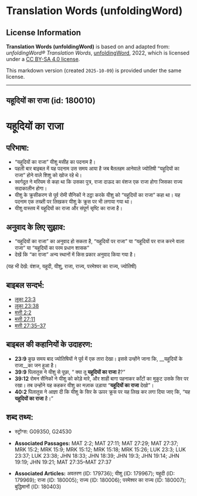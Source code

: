 # Translation Words (unfoldingWord)

## License Information

**Translation Words (unfoldingWord)** is based on and adapted from: _unfoldingWord® Translation Words_, [unfoldingWord](https://unfoldingword.org/utw), 2022, which is licensed under a [CC BY-SA 4.0 license](https://creativecommons.org/licenses/by-sa/4.0/legalcode.en).

This markdown version (created `2025-10-09`) is provided under the same license.



--------------------------------

## यहूदियों का राजा (id: 180010)

यहूदियों का राजा
================

परिभाषा:
--------

* “यहूदियों का राजा” यीशु मसीह का पदनाम है।
* पहली बार बाइबल में यह पदनाम उस समय आया है जब बैतलहम आनेवाले ज्योतिषी “यहूदियों का राजा” होने वाले शिशु को खोज रहे थे।
* स्वर्गदूत ने मरियम से कहा था कि उसका पुत्र, राजा दाऊद का वंशज एक राजा होगा जिसका राज्य सदाकालीन होगा।
* यीशु के क्रूसीकरण से पूर्व रोमी सैनिकों ने ठट्ठा करके यीशु को “यहूदियों का राजा” कहा था। यह पदनाम एक तख्ती पर लिखकर यीशु के क्रूस पर भी लगाया गया था।
* यीशु वास्तव में यहूदियों का राजा और संपूर्ण सृष्टि का राजा है।

अनुवाद के लिए सुझाव:
--------------------

* “यहूदियों का राजा” का अनुवाद हो सकता है, “यहूदियों पर राजा” या “यहूदियों पर राज करने वाला राजा” या “यहूदियों का परम प्रधान शासक”
* देखें कि “का राजा” अन्य स्थानों में किस प्रकार अनुवाद किया गया है।

(यह भी देखें: वंशज, यहूदी, यीशु, राजा, राज्य, परमेश्वर का राज्य, ज्योतिषी)

बाइबल सन्दर्भ:
--------------

* [लूका 23:3](https://ref.ly/Luke23:3)
* [लूका 23:38](https://ref.ly/Luke23:38)
* [मत्ती 2:2](https://ref.ly/Matt2:2)
* [मत्ती 27:11](https://ref.ly/Matt27:11)
* [मत्ती 27:35–37](https://ref.ly/Matt27:35-Matt27:37)

बाइबल की कहानियों के उदाहरण:
----------------------------

* **23:9** कुछ समय बाद ज्योतिषियों ने पूर्व में एक तारा देखा। इससे उन्होंने जाना कि, \_\_यहूदियों के राजा\_\_का जन हुआ है।
* **39:9** पिलातुस ने यीशु से पूछा, “ क्या तू **यहूदियों का राजा** है?”
* **39:12** रोमन सैनिकों ने यीशु को कोड़े मारे, और शाही बागा पहनाकर काँटों का मुकुट उसके सिर पर रखा। तब उन्होंने यह कहकर यीशु का मज़ाक उड़ाया “**यहूदियों का राजा** देखो”।
* **40:2** पिलातुस ने आज्ञा दी कि यीशु के सिर के ऊपर क्रूस पर यह लिख कर लगा दिया जाए कि, “यह **यहूदियों का राजा** है।”

शब्द तथ्य:
----------

* स्ट्रोंग्स: G09350, G24530

* **Associated Passages:** MAT 2:2; MAT 27:11; MAT 27:29; MAT 27:37; MRK 15:2; MRK 15:9; MRK 15:12; MRK 15:18; MRK 15:26; LUK 23:3; LUK 23:37; LUK 23:38; JHN 18:33; JHN 18:39; JHN 19:3; JHN 19:14; JHN 19:19; JHN 19:21; MAT 27:35–MAT 27:37
* **Associated Articles:** अवतरण (ID: 179736); यीशु (ID: 179967); यहूदी (ID: 179969); राजा (ID: 180005); राज्य (ID: 180006); परमेश्‍वर का राज्य (ID: 180007); बुद्धिमानों (ID: 180403)

